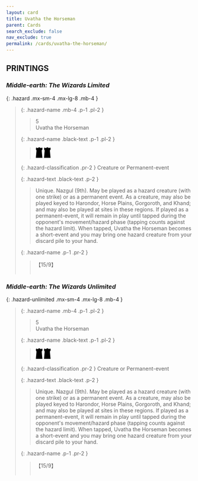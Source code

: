 ```yaml
---
layout: card
title: Uvatha the Horseman
parent: Cards
search_exclude: false
nav_exclude: true
permalink: /cards/uvatha-the-horseman/
---
```


## PRINTINGS


### _Middle-earth: The Wizards Limited_

{: .hazard .mx-sm-4 .mx-lg-8 .mb-4 }
> {: .hazard-name .mb-4 .p-1 .pl-2 }
> > <div class="hazard-mp">5</div>
> > <div class="card-name">Uvatha the Horseman</div>
>
> {: .hazard-name .black-text .p-1 .pl-2 }
> > ![](/assets/images/dark-hold.svg) ![](/assets/images/dark-hold.svg)
>
> {: .hazard-classification .pr-2 }
> Creature or Permanent-event
>
> {: .hazard-text .black-text .p-2 }
> > Unique. Nazgul (9th). May be played as a hazard creature (with one strike) or as a permanent event. As a creature, may also be played keyed to Harondor, Horse Plains, Gorgoroth, and Khand; and may also be played at sites in these regions. If played as a permanent-event, it will remain in play until tapped during the opponent's movement/hazard phase (tapping counts against the hazard limit). When tapped, Uvatha the Horseman becomes a short-event and you may bring one hazard creature from your discard pile to your hand. 
>
> {: .hazard-name .p-1 .pr-2 }
> > <div class="card-shield">【15/9】</div>
> > <div class="card-corruption">&nbsp;</div>

### _Middle-earth: The Wizards Unlimited_

{: .hazard-unlimited .mx-sm-4 .mx-lg-8 .mb-4 }
> {: .hazard-name .mb-4 .p-1 .pl-2 }
> > <div class="hazard-mp">5</div>
> > <div class="card-name">Uvatha the Horseman</div>
>
> {: .hazard-name .black-text .p-1 .pl-2 }
> > ![](/assets/images/dark-hold.svg) ![](/assets/images/dark-hold.svg)
>
> {: .hazard-classification .pr-2 }
> Creature or Permanent-event
>
> {: .hazard-text .black-text .p-2 }
> > Unique. Nazgul (9th). May be played as a hazard creature (with one strike) or as a permanent event. As a creature, may also be played keyed to Harondor, Horse Plains, Gorgoroth, and Khand; and may also be played at sites in these regions. If played as a permanent-event, it will remain in play until tapped during the opponent's movement/hazard phase (tapping counts against the hazard limit). When tapped, Uvatha the Horseman becomes a short-event and you may bring one hazard creature from your discard pile to your hand. 
>
> {: .hazard-name .p-1 .pr-2 }
> > <div class="card-shield">【15/9】</div>
> > <div class="card-corruption-white">&nbsp;</div>
